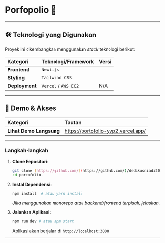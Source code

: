 # Porfopolio 🚀

---

## 🛠️ Teknologi yang Digunakan

Proyek ini dikembangkan menggunakan *stack* teknologi berikut:

| Kategori | Teknologi/Framework | Versi |
| :--- | :--- | :--- |
| **Frontend** |  `Next.js` |
| **Styling** | `Tailwind CSS` |
| **Deployment**| `Vercel` / `AWS EC2` | N/A |


---

## 🔗 Demo & Akses

| Kategori | Tautan |
| :--- | :--- |
| **Lihat Demo Langsung** | https://portofolio-yvp2.vercel.app/ |

---

### Langkah-langkah

1.  **Clone Repositori:**
    ```bash
    git clone [https://github.com/](https://github.com/)/dedikusniadi2016/portofolio-.git
    cd portofolio-
    ```

2.  **Instal Dependensi:**
    ```bash
    npm install  # atau yarn install
    ```
    *Jika menggunakan *monorepo* atau *backend/frontend* terpisah, jelaskan.*

3.  **Jalankan Aplikasi:**
    ```bash
    npm run dev # atau npm start
    ```
    Aplikasi akan berjalan di `http://localhost:3000`

---